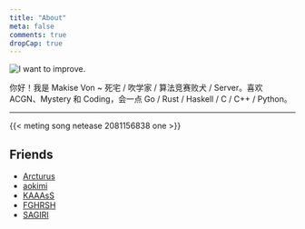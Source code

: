 ```yaml
---
title: "About"
meta: false
comments: true
dropCap: true
---
```


![](/images/about.jpg "I want to improve.")

你好！我是 Makise Von ~ 死宅 / 吹学家 / 算法竞赛败犬 / Server。喜欢 ACGN、Mystery 和 Coding，会一点 Go / Rust / Haskell / C / C++ / Python。

---

{{< meting song netease 2081156838 one >}}

## Friends

- [Arcturus](https://www.cnblogs.com/arcturus)
- [aokimi](https://www.cnblogs.com/gosick)
- [KAAAsS](https://kaaass.net)
- [FGHRSH](https://www.fghrsh.net)
- [SAGIRI](https://blog.sagiri-web.com)
